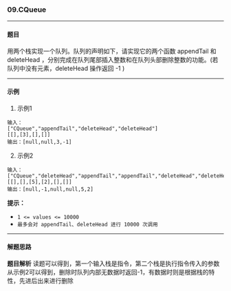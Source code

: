 ### 09.CQueue
----
#### 题目
用两个栈实现一个队列。队列的声明如下，请实现它的两个函数 appendTail 和 deleteHead ，分别完成在队列尾部插入整数和在队列头部删除整数的功能。(若队列中没有元素，deleteHead 操作返回 -1 )

----

#### 示例
1. 示例1
```
输入：
["CQueue","appendTail","deleteHead","deleteHead"]
[[],[3],[],[]]
输出：[null,null,3,-1]
```

2. 示例2
```
输入：
["CQueue","deleteHead","appendTail","appendTail","deleteHead","deleteHead"]
[[],[],[5],[2],[],[]]
输出：[null,-1,null,null,5,2]
```

**提示：**

- ``1 <= values <= 10000``
- ``最多会对 appendTail、deleteHead 进行 10000 次调用``

----
#### 解题思路
**题目解析**
读题可以得到，第一个输入栈是指令，第二个栈是执行指令传入的参数
从示例2可以得到，删除时队列内部无数据时返回-1，有数据时则是根据栈的特性，先进后出来进行删除